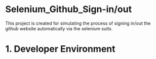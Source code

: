 # Selenium_Github_Sign-in/out
This project is created for simulating the process of signing in/out the github website automatically via the selenium suits.
# 1. Developer Environment
